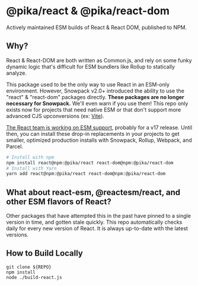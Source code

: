 # @pika/react & @pika/react-dom

Actively maintained ESM builds of React & React DOM, published to NPM.

## Why?

React & React-DOM are both written as Common.js, and rely on some funky dynamic logic that's difficult for ESM bundlers like Rollup to statically analyze.

This package used to be the only way to use React in an ESM-only environment. However, Snowpack v2.0+ introduced the ability to use the "react" & "react-dom" packages directly. **These packages are no longer necessary for Snowpack.** We'll even warn if you use them! This repo only exists now for projects that need native ESM or that don't support more advanced CJS upconversions (ex: [Vite](https://github.com/vitejs/vite-plugin-react)).

[The React team is working on ESM support](https://github.com/facebook/react/issues/11503), probably for a v17 release. Until then, you can install these drop-in replacements in your projects to get smaller, optimized production installs with Snowpack, Rollup, Webpack, and Parcel.

```bash
# Install with npm
npm install react@npm:@pika/react react-dom@npm:@pika/react-dom
# Install with Yarn
yarn add react@npm:@pika/react react-dom@npm:@pika/react-dom
```

## What about react-esm, @reactesm/react, and other ESM flavors of React? 

Other packages that have attempted this in the past have pinned to a single version in time, and gotten stale quickly. This repo automatically checks daily for every new version of React. It is always up-to-date with the latest versions.


## How to Build Locally

```
git clone ${REPO}
npm install
node ./build-react.js
```
